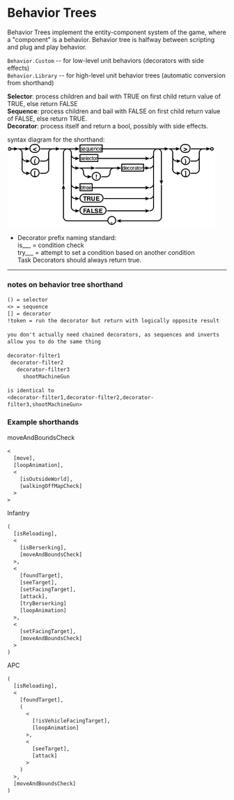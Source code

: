 # Behavior Trees

Behavior Trees implement the entity-component system of the game, where a "component" is a behavior. Behavior tree is halfway between scripting and plug and play behavior.

`Behavior.Custom` -- for low-level unit behaviors (decorators with side effects)  
`Behavior.Library` -- for high-level unit behavior trees (automatic conversion from shorthand)

**Selector**: process children and bail with TRUE on first child return value of TRUE, else return FALSE  
**Sequence**: process children and bail with FALSE on first child return value of FALSE, else return TRUE.  
**Decorator**: process itself and return a bool, possibly with side effects.  

syntax diagram for the shorthand:  
![btreediagram](btreediagram.png)

* Decorator prefix naming standard:  
is___  = condition check  
try___ = attempt to set a condition based on another condition  
Task Decorators should always return true.

***

### notes on behavior tree shorthand

    () = selector
    <> = sequence
    [] = decorator
    !token = run the decorator but return with logically opposite result
    
    you don't actually need chained decorators, as sequences and inverts
    allow you to do the same thing
    
    decorator-filter1
     decorator-filter2
       decorator-filter3
         shootMachineGun
    
    is identical to
    <decorator-filter1,decorator-filter2,decorator-filter3,shootMachineGun>
    
### Example shorthands

moveAndBoundsCheck

    <
      [move],
      [loopAnimation],
      <
        [isOutsideWorld],
        [walkingOffMapCheck]
      >
    >
    
Infantry

    (
      [isReloading],
      <
        [isBerserking],
        [moveAndBoundsCheck]    
      >,
      <
        [foundTarget],
        [seeTarget],
        [setFacingTarget],
        [attack],
        [tryBerserking]
        [loopAnimation]
      >,
      <
        [setFacingTarget],
        [moveAndBoundsCheck]
      >
    )
    
    
APC

    (
      [isReloading],
      <
        [foundTarget],
        (
          <
            [!isVehicleFacingTarget],
            [loopAnimation]
          >,
          <
            [seeTarget],
            [attack]
          >
        )
      >,
      [moveAndBoundsCheck]
    )